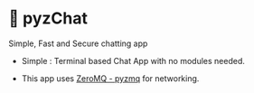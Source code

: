 # 🐍 pyzChat

Simple, Fast and Secure chatting app

- Simple : Terminal based Chat App with no modules needed.

<!-- - Fast :  -->

<!-- - Secure : Use "Public-Key Cryptography" for messages. -->

- This app uses [ZeroMQ - pyzmq](https://github.com/zeromq/pyzmq) for networking.
